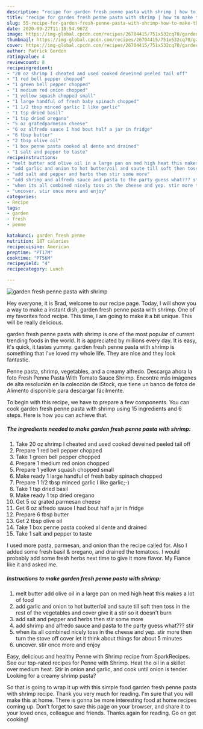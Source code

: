 ```yaml
---
description: "recipe for garden fresh penne pasta with shrimp | how to make the best garden fresh penne pasta with shrimp"
title: "recipe for garden fresh penne pasta with shrimp | how to make the best garden fresh penne pasta with shrimp"
slug: 55-recipe-for-garden-fresh-penne-pasta-with-shrimp-how-to-make-the-best-garden-fresh-penne-pasta-with-shrimp
date: 2020-09-27T11:18:54.967Z
image: https://img-global.cpcdn.com/recipes/26704415/751x532cq70/garden-fresh-penne-pasta-with-shrimp-recipe-main-photo.jpg
thumbnail: https://img-global.cpcdn.com/recipes/26704415/751x532cq70/garden-fresh-penne-pasta-with-shrimp-recipe-main-photo.jpg
cover: https://img-global.cpcdn.com/recipes/26704415/751x532cq70/garden-fresh-penne-pasta-with-shrimp-recipe-main-photo.jpg
author: Patrick Gordon
ratingvalue: 4
reviewcount: 8
recipeingredient:
- "20 oz shrimp I cheated and used cooked deveined peeled tail off"
- "1 red bell pepper chopped"
- "1 green bell pepper chopped"
- "1 medium red onion chopped"
- "1 yellow squash chopped small"
- "1 large handful of fresh baby spinach chopped"
- "1 1/2 tbsp minced garlic I like garlic"
- "1 tsp dried basil"
- "1 tsp dried oregano"
- "5 oz gratedparmesan cheese"
- "6 oz alfredo sauce I had bout half a jar in fridge"
- "6 tbsp butter"
- "2 tbsp olive oil"
- "1 box penne pasta cooked al dente and drained"
- "1 salt and pepper to taste"
recipeinstructions:
- "melt butter add olive oil in a large pan on med high heat this makes a lot of food"
- "add garlic and onion to hot butter/oil and saute till soft then toss in the rest of the vegetables and cover give it a stir so it doesn&#39;t burn"
- "add salt and pepper and herbs then stir some more"
- "add shrimp and alfredo sauce and pasta to the party guess what??? stir"
- "when its all combined nicely toss in the cheese and yep. stir more then turn the stove off cover let it think about things for about 5 minutes"
- "uncover. stir once more and enjoy"
categories:
- Recipe
tags:
- garden
- fresh
- penne

katakunci: garden fresh penne 
nutrition: 187 calories
recipecuisine: American
preptime: "PT17M"
cooktime: "PT56M"
recipeyield: "4"
recipecategory: Lunch

---
```



![garden fresh penne pasta with shrimp](https://img-global.cpcdn.com/recipes/26704415/751x532cq70/garden-fresh-penne-pasta-with-shrimp-recipe-main-photo.jpg)

Hey everyone, it is Brad, welcome to our recipe page. Today, I will show you a way to make a instant dish, garden fresh penne pasta with shrimp. One of my favorites food recipe. This time, I am going to make it a bit unique. This will be really delicious.

garden fresh penne pasta with shrimp is one of the most popular of current trending foods in the world. It is appreciated by millions every day. It is easy, it's quick, it tastes yummy. garden fresh penne pasta with shrimp is something that I've loved my whole life. They are nice and they look fantastic.

Penne pasta, shrimp, vegetables, and a creamy alfredo. Descarga ahora la foto Fresh Penne Pasta With Tomato Sauce Shrimp. Encontre más imágenes de alta resolución en la colección de iStock, que tiene un banco de fotos de Alimento disponible para descargar fácilmente.


To begin with this recipe, we have to prepare a few components. You can cook garden fresh penne pasta with shrimp using 15 ingredients and 6 steps. Here is how you can achieve that.

<!--inarticleads1-->

##### The ingredients needed to make garden fresh penne pasta with shrimp:

1. Take 20 oz shrimp I cheated and used cooked deveined peeled tail off
1. Prepare 1 red bell pepper chopped
1. Take 1 green bell pepper chopped
1. Prepare 1 medium red onion chopped
1. Prepare 1 yellow squash chopped small
1. Make ready 1 large handful of fresh baby spinach chopped
1. Prepare 1 1/2 tbsp minced garlic I like garlic;-)
1. Take 1 tsp dried basil
1. Make ready 1 tsp dried oregano
1. Get 5 oz grated.parmesan cheese
1. Get 6 oz alfredo sauce I had bout half a jar in fridge
1. Prepare 6 tbsp butter
1. Get 2 tbsp olive oil
1. Take 1 box penne pasta cooked al dente and drained
1. Take 1 salt and pepper to taste


I used more pasta, parmesan, and onion than the recipe called for. Also I added some fresh basil &amp; oregano, and drained the tomatoes. I would probably add some fresh herbs next time to give it more flavor. My Fiance like it and asked me. 

<!--inarticleads2-->

##### Instructions to make garden fresh penne pasta with shrimp:

1. melt butter add olive oil in a large pan on med high heat this makes a lot of food
1. add garlic and onion to hot butter/oil and saute till soft then toss in the rest of the vegetables and cover give it a stir so it doesn&#39;t burn
1. add salt and pepper and herbs then stir some more
1. add shrimp and alfredo sauce and pasta to the party guess what??? stir
1. when its all combined nicely toss in the cheese and yep. stir more then turn the stove off cover let it think about things for about 5 minutes
1. uncover. stir once more and enjoy


Easy, delicious and healthy Penne with Shrimp recipe from SparkRecipes. See our top-rated recipes for Penne with Shrimp. Heat the oil in a skillet over medium heat. Stir in onion and garlic, and cook until onion is tender. Looking for a creamy shrimp pasta? 

So that is going to wrap it up with this simple food garden fresh penne pasta with shrimp recipe. Thank you very much for reading. I'm sure that you will make this at home. There is gonna be more interesting food at home recipes coming up. Don't forget to save this page on your browser, and share it to your loved ones, colleague and friends. Thanks again for reading. Go on get cooking!
